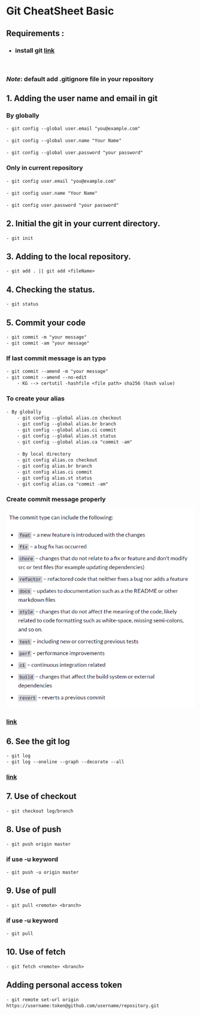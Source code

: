 # Git CheatSheet Basic

## Requirements :
- ### install git [link](https://git-scm.com/download/win)

<br>

### *Note*: default add .gitignore file in your repository

## 1. Adding the user name and email in git
### By globally

    - git config --global user.email "you@example.com"

    - git config --global user.name "Your Name"

    - git config --global user.password "your password"


### Only in current repository

    - git config user.email "you@example.com"

    - git config user.name "Your Name"

    - git config user.password "your password"

## 2. Initial the git in your current directory.

    - git init

## 3. Adding to the local repository.

    - git add . || git add <fileName>  

## 4. Checking the status.

    - git status

## 5. Commit your code
    - git commit -m "your message" 
    - git commit -am "your message" 
### If last commit message is an typo  
    - git commit --amend -m "your message"
    - git commit --amend --no-edit
        - KG --> certutil -hashfile <file path> sha256 (hash value)
### To create your alias
    - By globally
        - git config --global alias.co checkout
        - git config --global alias.br branch
        - git config --global alias.ci commit
        - git config --global alias.st status
        - git config --global alias.ca "commit -am"

        - By local directory
        - git config alias.co checkout
        - git config alias.br branch
        - git config alias.ci commit
        - git config alias.st status
        - git config alias.ca "commit -am"   

### Create commit message properly 
![one](./ss/1.png)

### [link](https://www.freecodecamp.org/news/how-to-write-better-git-commit-messages/)


## 6. See the git log
    - git log
    - git log --oneline --graph --decorate --all
### [link](https://explainshell.com/explain?cmd=git%20log%20--oneline%20--graph%20--decorate%20--all#:~:text=%2D%2Doneline%20This%20is%20a,history%20to%20be%20drawn%20properly.)


## 7. Use of checkout
    - git checkout log/branch
    

## 8. Use of push
    - git push origin master
### if use -u keyword
    - git push -u origin master


## 9. Use of pull
    - git pull <remote> <branch> 
### if use -u keyword
    - git pull  

## 10. Use of fetch
    - git fetch <remote> <branch>    


## Adding personal access token
    - git remote set-url origin https://username:token@github.com/username/repository.git     